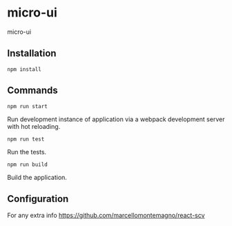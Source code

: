 # micro-ui

micro-ui

## Installation

`npm install`

## Commands

`npm run start`

Run development instance of application via a webpack development server with hot reloading.

`npm run test`

Run the tests.

`npm run build`

Build the application.

## Configuration

For any extra info https://github.com/marcellomontemagno/react-scv
